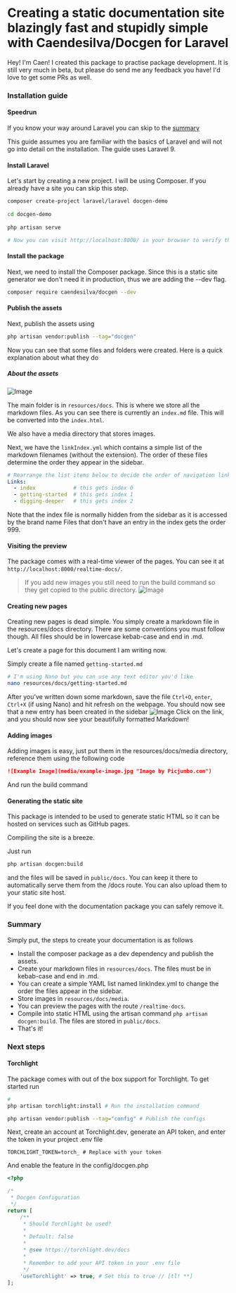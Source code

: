 # Creating a static documentation site blazingly fast and stupidly simple with Caendesilva/Docgen for Laravel

<p class="subheading">
Hey! I'm Caen! I created this package to practise package development. It is still very much in beta, but please do send me any feedback you have! I'd love to get some PRs as well.
</p>

### Installation guide

#### Speedrun
If you know your way around Laravel you can skip to the [summary](#summary) 

This guide assumes you are familiar with the basics of Laravel and will not go into detail on the installation.
The guide uses Laravel 9.

#### Install Laravel

Let's start by creating a new project. I will be using Composer. If you already have a site you can skip this step.

```bash
composer create-project laravel/laravel docgen-demo
 
cd docgen-demo
 
php artisan serve

# Now you can visit http://localhost:8000/ in your browser to verify the install.
```

#### Install the package

Next, we need to install the Composer package. Since this is a static site generator we don't need it in production, thus we are adding the --dev flag.

```bash
composer require caendesilva/docgen --dev
```

#### Publish the assets

Next, publish the assets using
```bash
php artisan vendor:publish --tag="docgen"
```

Now you can see that some files and folders were created. Here is a quick explanation about what they do

##### About the assets
![Image](media/gssh1.png)

The main folder is in `resources/docs`. This is where we store all the markdown files. As you can see there is currently an `index.md` file. This will be converted into the `index.html`.

We also have a media directory that stores images.

Next, we have the `linkIndex.yml` which contains a simple list of the markdown filenames (without the extension). The order of these files determine the order they appear in the sidebar.

```yaml
# Rearrange the list items below to decide the order of navigation links in the sidebar. Indentation matters. Each entry must start with 2 spaces, followed by a dash, and then another space, then the slug.
Links:
  - index            # this gets index 0 
  - getting-started  # this gets index 1
  - digging-deeper   # this gets index 2
```
Note that the index file is normally hidden from the sidebar as it is accessed by the brand name
Files that don't have an entry in the index gets the order 999.

#### Visiting the preview
The package comes with a real-time viewer of the pages. You can see it at `http://localhost:8000/realtime-docs/`.
> If you add new images you still need to run the build command so they get copied to the public directory.
![Image](media/gssh2.png)

#### Creating new pages
Creating new pages is dead simple. You simply create a markdown file in the resources/docs directory.
There are some conventions you must follow though. All files should be in lowercase kebab-case and end in .md.

Let's create a page for this document I am writing now.

Simply create a file named `getting-started.md`
```bash
# I'm using Nano but you can use any text editor you'd like
nano resources/docs/getting-started.md
```

After you've written down some markdown, save the file `Ctrl+O`, `enter`, `Ctrl+X` (if using Nano) and hit refresh on the webpage. You should now see that a new entry has been created in the sidebar
![Image](media/gssh3.png)
Click on the link, and you should now see your beautifully formatted Markdown!

#### Adding images
Adding images is easy, just put them in the resources/docs/media directory, reference them using the following code
```markdown
![Example Image](media/example-image.jpg "Image by Picjumbo.com")
```
And run the build command

#### Generating the static site
This package is intended to be used to generate static HTML so it can be hosted on services such as GitHub pages.

Compiling the site is a breeze.

Just run
```bash
php artisan docgen:build
```
and the files will be saved in `public/docs`. You can keep it there to automatically serve them from the /docs route. You can also upload them to your static site host.

If you feel done with the documentation package you can safely remove it.



### Summary
Simply put, the steps to create your documentation is as follows
- Install the composer package as a dev dependency and publish the assets.
- Create your markdown files in `resources/docs`. The files must be in kebab-case and end in .md.
- You can create a simple YAML list named linkIndex.yml to change the order the files appear in the sidebar.
- Store images in `resources/docs/media`.
- You can preview the pages with the route `/realtime-docs`.
- Compile into static HTML using the artisan command `php artisan docgen:build`. The files are stored in `public/docs`.
- That's it!

### Next steps

#### Torchlight
The package comes with out of the box support for Torchlight. To get started run
```bash
#
php artisan torchlight:install # Run the installation command

php artisan vendor:publish --tag="config" # Publish the configs
```

Next, create an account at Torchlight.dev, generate an API token, and enter the token in your project .env file
```env
TORCHLIGHT_TOKEN=torch_ # Replace with your token
```

And enable the feature in the config/docgen.php
```php
<?php

/*
 * Docgen Configuration
 */
return [
    /**
     * Should Torchlight be used?
     * 
     * Default: false
     * 
     * @see https://torchlight.dev/docs
     * 
     * Remember to add your API token in your .env file
     */
    'useTorchlight' => true, # Set this to true // [tl! **]
];
```